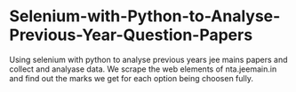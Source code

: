 # Selenium-with-Python-to-Analyse-Previous-Year-Question-Papers
Using selenium with python to analyse previous years jee mains papers and collect and analyase data.
We scrape the web elements of nta.jeemain.in and find out the marks we get for each option being choosen fully.
